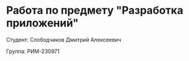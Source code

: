 # Работа по предмету "Разработка приложений"

Студент: Слободчиков Дмитрий Алексеевич

Группа: РИМ-230971

